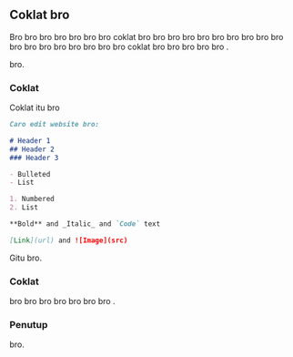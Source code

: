 ## Coklat bro

Bro bro bro bro bro bro bro coklat bro bro bro bro bro bro bro bro bro bro bro bro bro bro bro bro bro bro coklat bro bro bro bro bro .

bro.

### Coklat

Coklat itu bro

```markdown
Caro edit website bro:

# Header 1
## Header 2
### Header 3

- Bulleted
- List

1. Numbered
2. List

**Bold** and _Italic_ and `Code` text

[Link](url) and ![Image](src)
```

Gitu bro.

### Coklat

bro bro bro bro bro bro bro .

### Penutup

bro.
